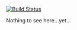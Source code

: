 [![Build Status](https://travis-ci.org/dart-lang/dartpad_examples.svg?branch=master)](https://travis-ci.org/dart-lang/dartpad_examples)

Nothing to see here...yet...
